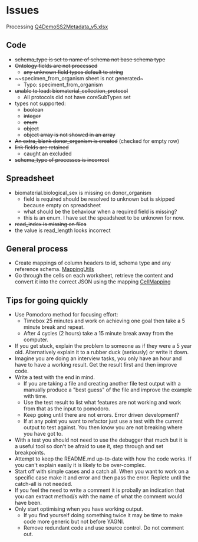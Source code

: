 # Issues
Processing [Q4DemoSS2Metadata_v5.xlsx](https://github.com/HumanCellAtlas/metadata-schema/blob/master/examples/spreadsheets/v5/filled/SmartSeq2/Q4DemoSS2Metadata_v5.xlsx?raw=true)

## Code
* ~~schema_type is set to name of schema not base schema type~~
* ~~Ontology fields are not processed~~
  * ~~any unknown field types default to string~~ 
* ~~specimen_from_organism sheet is not generated~
    * Typo: speciment_from_organism
* ~~unable to load: biomaterial_collection_protocol~~
    * All protocols did not have coreSubTypes set
* types not supported:
  * ~~boolean~~
  * ~~integer~~
  * ~~enum~~
  * ~~object~~
  * ~~object array is not showed in an array~~
* ~~An extra, blank donor_organism is created~~ (checked for empty row)
* ~~link fields are retained~~
  * caught an excluded
* ~~schema_type of processes is incorrect~~

## Spreadsheet
* biomaterial.biological_sex is missing on donor_organism
  * field is required should be resolved to unknown but is skipped because empty on spreadsheet
  * what should be the behaviour when a required field is missing?
  * this is an enum. I have set the speadsheet to be unknown for now.
* ~~read_index is missing on files~~
* the value is read_length looks incorrect

## General process
* Create mappings of column headers to id, schema type and any reference schema. [MappingUtils](../../main/java/uk/ac/ebi/hca/importer/util/MappingUtil.java)
* Go through the cells on each worksheet, retrieve the content and convert it into the correct JSON using the mapping [CellMapping](../../main/java/uk/ac/ebi/hca/importer/excel/CellMapping.java)

## Tips for going quickly
* Use Pomodoro method for focusing effort:
  * Timebox 25 minutes and work on achieving one goal then take a 5 minute break and repeat.
  * After 4 cycles (2 hours) take a 15 minute break away from the computer.
* If you get stuck, explain the problem to someone as if they were a 5 year old. Alternatively explain it to a rubber duck (seriously) or write it down.
* Imagine you are doing an interview tasks, you only have an hour and have to have a working result. Get the result first and then improve code.
* Write a test with the end in mind. 
  * If you are taking a file and creating another file test output with a manually produce a "best guess" of the file and improve the example with time. 
  * Use the test result to list what features are not working and work from that as the input to pomodoro.
  * Keep going until there are not errors. Error driven development?
  * If at any point you want to refactor just use a test with the current output to test against. You then know you are not breaking where you have got to.
* With a test you should not need to use the debugger that much but it is a useful tool so don't be afraid to use it, step through and set breakpoints.
* Attempt to keep the README.md up-to-date with how the code works. If you can't explain easily it is likely to be over-complex.
* Start off with simple cases and a catch all. When you want to work on a specific case make it and error and then pass the error. Replete until the catch-all is not needed.
* If you feel the need to write a comment it is probally an indication that you can extract method/s with the name of what the comment would have been.
* Only start optimising when you have working output.
    * If you find yourself doing something twice it may be time to make code more generic but not before YAGNI.
    * Remove redundant code and use source control. Do not comment out.

